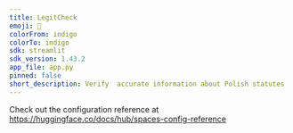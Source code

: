 ```yaml
---
title: LegitCheck
emoji: 🐨
colorFrom: indigo
colorTo: indigo
sdk: streamlit
sdk_version: 1.43.2
app_file: app.py
pinned: false
short_description: Verify  accurate information about Polish statutes
---
```


Check out the configuration reference at https://huggingface.co/docs/hub/spaces-config-reference
